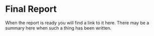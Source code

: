 # Final Report
When the report is ready you will find a link to it here.
There may be a summary here when such a thing has been written.
